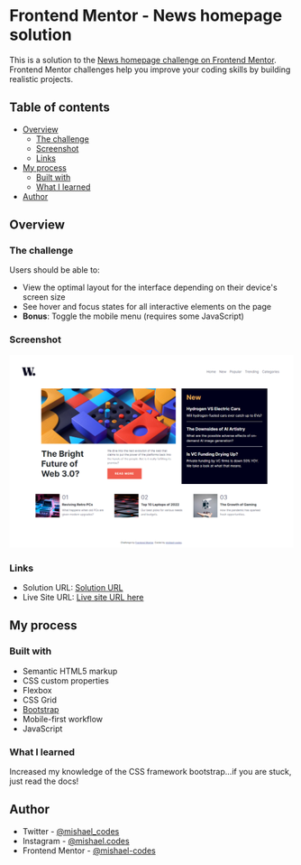 # Frontend Mentor - News homepage solution

This is a solution to the [News homepage challenge on Frontend Mentor](https://www.frontendmentor.io/challenges/news-homepage-H6SWTa1MFl). Frontend Mentor challenges help you improve your coding skills by building realistic projects. 

## Table of contents

- [Overview](#overview)
  - [The challenge](#the-challenge)
  - [Screenshot](#screenshot)
  - [Links](#links)
- [My process](#my-process)
  - [Built with](#built-with)
  - [What I learned](#what-i-learned)
- [Author](#author)

## Overview

### The challenge

Users should be able to:

- View the optimal layout for the interface depending on their device's screen size
- See hover and focus states for all interactive elements on the page
- **Bonus**: Toggle the mobile menu (requires some JavaScript)

### Screenshot

![](assets/images/screenshot-desktop.png)

### Links

- Solution URL: [Solution URL](https://github.com/mishael-codes/news-homepage-main)
- Live Site URL: [Live site URL here](https://mishael-codes.github.io/news-homepage-main/)

## My process

### Built with

- Semantic HTML5 markup
- CSS custom properties
- Flexbox
- CSS Grid
- [Bootstrap](https://getbootstrap.com)
- Mobile-first workflow
- JavaScript

### What I learned

Increased my knowledge of the CSS framework bootstrap...if you are stuck, just read the docs!

## Author

- Twitter - [@mishael_codes](https://www.twitter.com/mishael_codes)
- Instagram - [@mishael.codes](https://www.instagram.com/mishael.codes)
- Frontend Mentor - [@mishael-codes](https://www.frontendmentor.io/profile/mishael-codes)
